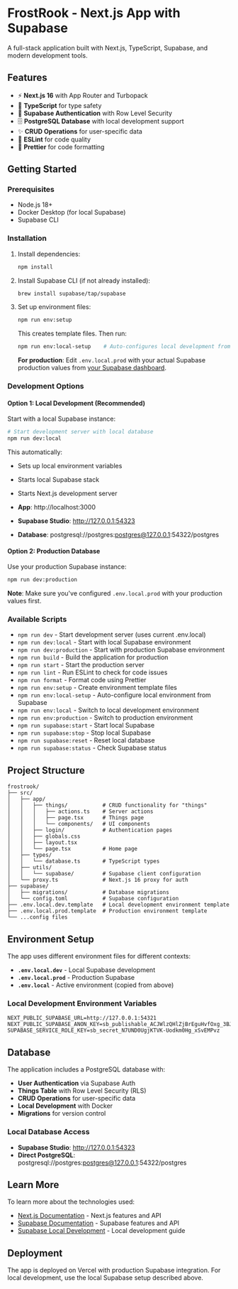 # FrostRook - Next.js App with Supabase

A full-stack application built with Next.js, TypeScript, Supabase, and modern development tools.

## Features

- ⚡ **Next.js 16** with App Router and Turbopack
- 🔷 **TypeScript** for type safety
- 🔐 **Supabase Authentication** with Row Level Security
- 🗄️ **PostgreSQL Database** with local development support
- ✨ **CRUD Operations** for user-specific data
- 🎨 **ESLint** for code quality
- 💅 **Prettier** for code formatting

## Getting Started

### Prerequisites

- Node.js 18+
- Docker Desktop (for local Supabase)
- Supabase CLI

### Installation

1. Install dependencies:

   ```bash
   npm install
   ```

2. Install Supabase CLI (if not already installed):

   ```bash
   brew install supabase/tap/supabase
   ```

3. Set up environment files:

   ```bash
   npm run env:setup
   ```

   This creates template files. Then run:

   ```bash
   npm run env:local-setup    # Auto-configures local development from Supabase
   ```

   **For production**: Edit `.env.local.prod` with your actual Supabase production values from [your Supabase dashboard](https://supabase.com/dashboard).

### Development Options

#### Option 1: Local Development (Recommended)

Start with a local Supabase instance:

```bash
# Start development server with local database
npm run dev:local
```

This automatically:

- Sets up local environment variables
- Starts local Supabase stack
- Starts Next.js development server

- **App**: http://localhost:3000
- **Supabase Studio**: http://127.0.0.1:54323
- **Database**: postgresql://postgres:postgres@127.0.0.1:54322/postgres

#### Option 2: Production Database

Use your production Supabase instance:

```bash
npm run dev:production
```

**Note**: Make sure you've configured `.env.local.prod` with your production values first.

### Available Scripts

- `npm run dev` - Start development server (uses current .env.local)
- `npm run dev:local` - Start with local Supabase environment
- `npm run dev:production` - Start with production Supabase environment
- `npm run build` - Build the application for production
- `npm run start` - Start the production server
- `npm run lint` - Run ESLint to check for code issues
- `npm run format` - Format code using Prettier
- `npm run env:setup` - Create environment template files
- `npm run env:local-setup` - Auto-configure local environment from Supabase
- `npm run env:local` - Switch to local development environment
- `npm run env:production` - Switch to production environment
- `npm run supabase:start` - Start local Supabase
- `npm run supabase:stop` - Stop local Supabase
- `npm run supabase:reset` - Reset local database
- `npm run supabase:status` - Check Supabase status

## Project Structure

```
frostrook/
├── src/
│   ├── app/
│   │   ├── things/           # CRUD functionality for "things"
│   │   │   ├── actions.ts    # Server actions
│   │   │   ├── page.tsx      # Things page
│   │   │   └── components/   # UI components
│   │   ├── login/            # Authentication pages
│   │   ├── globals.css
│   │   ├── layout.tsx
│   │   └── page.tsx          # Home page
│   ├── types/
│   │   └── database.ts       # TypeScript types
│   ├── utils/
│   │   └── supabase/         # Supabase client configuration
│   └── proxy.ts              # Next.js 16 proxy for auth
├── supabase/
│   ├── migrations/           # Database migrations
│   └── config.toml           # Supabase configuration
├── .env.local.dev.template   # Local development environment template
├── .env.local.prod.template  # Production environment template
└── ...config files
```

## Environment Setup

The app uses different environment files for different contexts:

- **`.env.local.dev`** - Local Supabase development
- **`.env.local.prod`** - Production Supabase
- **`.env.local`** - Active environment (copied from above)

### Local Development Environment Variables

```env
NEXT_PUBLIC_SUPABASE_URL=http://127.0.0.1:54321
NEXT_PUBLIC_SUPABASE_ANON_KEY=sb_publishable_ACJWlzQHlZjBrEguHvfOxg_3BJgxAaH
SUPABASE_SERVICE_ROLE_KEY=sb_secret_N7UND0UgjKTVK-Uodkm0Hg_xSvEMPvz
```

## Database

The application includes a PostgreSQL database with:

- **User Authentication** via Supabase Auth
- **Things Table** with Row Level Security (RLS)
- **CRUD Operations** for user-specific data
- **Local Development** with Docker
- **Migrations** for version control

### Local Database Access

- **Supabase Studio**: http://127.0.0.1:54323
- **Direct PostgreSQL**: postgresql://postgres:postgres@127.0.0.1:54322/postgres

## Learn More

To learn more about the technologies used:

- [Next.js Documentation](https://nextjs.org/docs) - Next.js features and API
- [Supabase Documentation](https://supabase.com/docs) - Supabase features and API
- [Supabase Local Development](https://supabase.com/docs/guides/local-development) - Local development guide

## Deployment

The app is deployed on Vercel with production Supabase integration. For local development, use the local Supabase setup described above.
